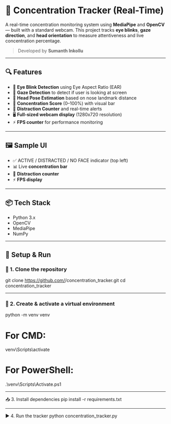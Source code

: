 # 🎯 Concentration Tracker (Real-Time)

A real-time concentration monitoring system using **MediaPipe** and **OpenCV** — built with a standard webcam. This project tracks **eye blinks**, **gaze direction**, and **head orientation** to measure attentiveness and live concentration percentage.

> Developed by **Sumanth Inkollu** 

---

## 🔍 Features

- 👀 **Eye Blink Detection** using Eye Aspect Ratio (EAR)
- 🎯 **Gaze Detection** to detect if user is looking at screen
- 📐 **Head Pose Estimation** based on nose landmark distance
- 🧠 **Concentration Score** (0–100%) with visual bar
- 🚨 **Distraction Counter** and real-time alerts
- 🖥️ **Full-sized webcam display** (1280x720 resolution)
- ⚡ **FPS counter** for performance monitoring

---

## 🖼 Sample UI

- ✅ ACTIVE / DISTRACTED / NO FACE indicator (top left)
- 📊 Live **concentration bar**
- 🔢 **Distraction counter**
- ⚡ **FPS display**

---

## 📦 Tech Stack

- Python 3.x
- OpenCV
- MediaPipe
- NumPy

---

## 🚀 Setup & Run

### 🔧 1. Clone the repository
git clone https://github.com/<your-username>/concentration_tracker.git
cd concentration_tracker

---

### 🐍 2. Create & activate a virtual environment
python -m venv venv
# For CMD:
venv\Scripts\activate
# For PowerShell:
.\venv\Scripts\Activate.ps1

---

📥 3. Install dependencies
pip install -r requirements.txt

---

▶️ 4. Run the tracker
python concentration_tracker.py
